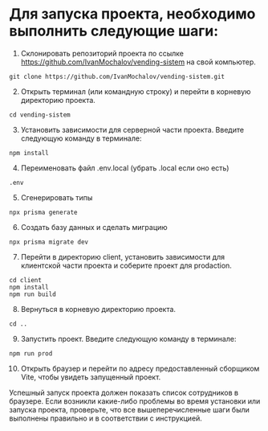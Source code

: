 # Для запуска проекта, необходимо выполнить следующие шаги:

1. Склонировать репозиторий проекта по ссылке https://github.com/IvanMochalov/vending-sistem на свой компьютер.
```
git clone https://github.com/IvanMochalov/vending-sistem.git
```

2. Открыть терминал (или командную строку) и перейти в корневую директорию проекта.
```
cd vending-sistem
```

3. Установить зависимости для серверной части проекта. Введите следующую команду в терминале:
```
npm install
```

4. Переименовать файл .env.local (убрать .local если оно есть)
```
.env
```

5. Сгенерировать типы
```
npx prisma generate
```

6. Создать базу данных и сделать миграцию
```
npx prisma migrate dev
```

7. Перейти в директорию client, установить зависимости для клиентской части проекта и соберите проект для prodaction.
```
cd client
npm install
npm run build
```

8. Вернуться в корневую директорию проекта.
```
cd ..
```

9. Запустить проект. Введите следующую команду в терминале:
```
npm run prod
```

10. Открыть браузер и перейти по адресу предоставленный сборщиком Vite, чтобы увидеть запущенный проект.

Успешный запуск проекта должен показать список сотрудников в браузере. Если возникли какие-либо проблемы во время установки или запуска проекта, проверьте, что все вышеперечисленные шаги были выполнены правильно и в соответствии с инструкцией.
